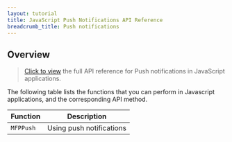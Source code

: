 ```yaml
---
layout: tutorial
title: JavaScript Push Notifications API Reference
breadcrumb_title: Push notifications
---
```

<!-- NLS_CHARSET=UTF-8 -->
## Overview
> [Click to view](../../../api-ref/push-hybrid-cordova-js-apidoc/html/refjavascript-mfp-push-hybrid/html/index.html) the full API reference for Push notifications in JavaScript applications.

The following table lists the functions that you can perform in Javascript applications, and the corresponding API method.

| Function | Description |
|----------|-------------|
| `MFPPush` | Using push notifications | 

